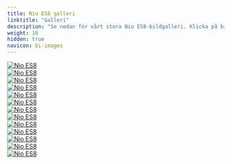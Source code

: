 ```yaml
---
title: Nio ES8 galleri
linktitle: "Galleri"
description: "Se nedan för vårt stora Nio ES8-bildgalleri. Klicka på bilderna för högupplösta versioner."
weight: 10
hidden: true
navicon: bi-images
---
```

<!-- markdownlint-disable MD033 -->
<div class="row" id ="my-gallery">
	<div class="pswp-grid-item col-6 col-md-4">
		<a href="https://media.evkx.net/multimedia/models/nio/es8/es8/exterior_1.jpg"
data-pswp-src="https://media.evkx.net/multimedia/models/nio/es8/es8/exterior_1.jpg"
data-pswp-width="3000"
data-pswp-height="1687" 
target="_blank">
			<img src="https://media.evkx.net/multimedia/models/nio/es8/es8/exterior_1_xst.jpg" alt="Nio ES8" class="img-fluid img-thumbnail" />
		</a>
	</div>
	<div class="pswp-grid-item col-6 col-md-4">
		<a href="https://media.evkx.net/multimedia/models/nio/es8/es8/exterior_2.jpg"
data-pswp-src="https://media.evkx.net/multimedia/models/nio/es8/es8/exterior_2.jpg"
data-pswp-width="2880"
data-pswp-height="1624" 
target="_blank">
			<img src="https://media.evkx.net/multimedia/models/nio/es8/es8/exterior_2_xst.jpg" alt="Nio ES8" class="img-fluid img-thumbnail" />
		</a>
	</div>
	<div class="pswp-grid-item col-6 col-md-4">
		<a href="https://media.evkx.net/multimedia/models/nio/es8/es8/exterior_3.jpg"
data-pswp-src="https://media.evkx.net/multimedia/models/nio/es8/es8/exterior_3.jpg"
data-pswp-width="3000"
data-pswp-height="1687" 
target="_blank">
			<img src="https://media.evkx.net/multimedia/models/nio/es8/es8/exterior_3_xst.jpg" alt="Nio ES8" class="img-fluid img-thumbnail" />
		</a>
	</div>
	<div class="pswp-grid-item col-6 col-md-4">
		<a href="https://media.evkx.net/multimedia/models/nio/es8/es8/exterior_4.jpg"
data-pswp-src="https://media.evkx.net/multimedia/models/nio/es8/es8/exterior_4.jpg"
data-pswp-width="3000"
data-pswp-height="1687" 
target="_blank">
			<img src="https://media.evkx.net/multimedia/models/nio/es8/es8/exterior_4_xst.jpg" alt="Nio ES8" class="img-fluid img-thumbnail" />
		</a>
	</div>
	<div class="pswp-grid-item col-6 col-md-4">
		<a href="https://media.evkx.net/multimedia/models/nio/es8/es8/exterior_5.jpg"
data-pswp-src="https://media.evkx.net/multimedia/models/nio/es8/es8/exterior_5.jpg"
data-pswp-width="3000"
data-pswp-height="1687" 
target="_blank">
			<img src="https://media.evkx.net/multimedia/models/nio/es8/es8/exterior_5_xst.jpg" alt="Nio ES8" class="img-fluid img-thumbnail" />
		</a>
	</div>
	<div class="pswp-grid-item col-6 col-md-4">
		<a href="https://media.evkx.net/multimedia/models/nio/es8/es8/frontseats_1.jpg"
data-pswp-src="https://media.evkx.net/multimedia/models/nio/es8/es8/frontseats_1.jpg"
data-pswp-width="2880"
data-pswp-height="1784" 
target="_blank">
			<img src="https://media.evkx.net/multimedia/models/nio/es8/es8/frontseats_1_xst.jpg" alt="Nio ES8" class="img-fluid img-thumbnail" />
		</a>
	</div>
	<div class="pswp-grid-item col-6 col-md-4">
		<a href="https://media.evkx.net/multimedia/models/nio/es8/es8/frontseats_2.jpg"
data-pswp-src="https://media.evkx.net/multimedia/models/nio/es8/es8/frontseats_2.jpg"
data-pswp-width="1440"
data-pswp-height="886" 
target="_blank">
			<img src="https://media.evkx.net/multimedia/models/nio/es8/es8/frontseats_2_xst.jpg" alt="Nio ES8" class="img-fluid img-thumbnail" />
		</a>
	</div>
	<div class="pswp-grid-item col-6 col-md-4">
		<a href="https://media.evkx.net/multimedia/models/nio/es8/es8/headlights_1.jpg"
data-pswp-src="https://media.evkx.net/multimedia/models/nio/es8/es8/headlights_1.jpg"
data-pswp-width="3000"
data-pswp-height="1686" 
target="_blank">
			<img src="https://media.evkx.net/multimedia/models/nio/es8/es8/headlights_1_xst.jpg" alt="Nio ES8" class="img-fluid img-thumbnail" />
		</a>
	</div>
	<div class="pswp-grid-item col-6 col-md-4">
		<a href="https://media.evkx.net/multimedia/models/nio/es8/es8/interior_1.jpg"
data-pswp-src="https://media.evkx.net/multimedia/models/nio/es8/es8/interior_1.jpg"
data-pswp-width="800"
data-pswp-height="600" 
target="_blank">
			<img src="https://media.evkx.net/multimedia/models/nio/es8/es8/interior_1_xst.jpg" alt="Nio ES8" class="img-fluid img-thumbnail" />
		</a>
	</div>
	<div class="pswp-grid-item col-6 col-md-4">
		<a href="https://media.evkx.net/multimedia/models/nio/es8/es8/main_1.jpg"
data-pswp-src="https://media.evkx.net/multimedia/models/nio/es8/es8/main_1.jpg"
data-pswp-width="2880"
data-pswp-height="1792" 
target="_blank">
			<img src="https://media.evkx.net/multimedia/models/nio/es8/es8/main_1_xst.jpg" alt="Nio ES8" class="img-fluid img-thumbnail" />
		</a>
	</div>
	<div class="pswp-grid-item col-6 col-md-4">
		<a href="https://media.evkx.net/multimedia/models/nio/es8/es8/screens_1.jpg"
data-pswp-src="https://media.evkx.net/multimedia/models/nio/es8/es8/screens_1.jpg"
data-pswp-width="3000"
data-pswp-height="1659" 
target="_blank">
			<img src="https://media.evkx.net/multimedia/models/nio/es8/es8/screens_1_xst.jpg" alt="Nio ES8" class="img-fluid img-thumbnail" />
		</a>
	</div>
	<div class="pswp-grid-item col-6 col-md-4">
		<a href="https://media.evkx.net/multimedia/models/nio/es8/es8/screens_2.jpg"
data-pswp-src="https://media.evkx.net/multimedia/models/nio/es8/es8/screens_2.jpg"
data-pswp-width="2880"
data-pswp-height="1620" 
target="_blank">
			<img src="https://media.evkx.net/multimedia/models/nio/es8/es8/screens_2_xst.jpg" alt="Nio ES8" class="img-fluid img-thumbnail" />
		</a>
	</div>
	<div class="pswp-grid-item col-6 col-md-4">
		<a href="https://media.evkx.net/multimedia/models/nio/es8/es8/taillights_1.jpg"
data-pswp-src="https://media.evkx.net/multimedia/models/nio/es8/es8/taillights_1.jpg"
data-pswp-width="3000"
data-pswp-height="1686" 
target="_blank">
			<img src="https://media.evkx.net/multimedia/models/nio/es8/es8/taillights_1_xst.jpg" alt="Nio ES8" class="img-fluid img-thumbnail" />
		</a>
	</div>
</div>
<script type="module">
  import PhotoSwipeLightbox from '/js/photoswipe-lightbox.esm.js';
    const lightbox = new PhotoSwipeLightbox({
       gallery: '#my-gallery',
        children: 'a',
        pswpModule: () => import('/js/photoswipe.esm.js')
    });
lightbox.init();
</script>
